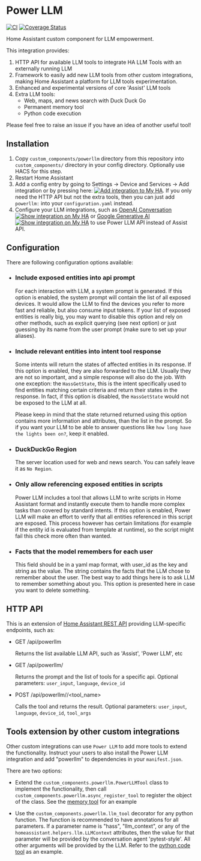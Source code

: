# Power LLM
[![CI](https://github.com/Shulyaka/powerllm/actions/workflows/powerllm.yml/badge.svg?branch=master)](https://github.com/Shulyaka/powerllm/actions/workflows/powerllm.yml)
[![Coverage Status](https://coveralls.io/repos/github/Shulyaka/powerllm/badge.svg?branch=master)](https://coveralls.io/github/Shulyaka/powerllm?branch=master)

Home Assistant custom component for LLM empowerment.

This integration provides:

1. HTTP API for available LLM tools to integrate HA LLM Tools with an externally running LLM
2. Framework to easily add new LLM tools from other custom integrations, making Home Assistant a platform for LLM tools experimentation.
3. Enhanced and experimental versions of core 'Assist' LLM tools
4. Extra LLM tools:
   * Web, maps, and news search with Duck Duck Go
   * Permanent memory tool
   * Python code execution

Please feel free to raise an issue if you have an idea of another useful tool!

## Installation

1. Copy `custom_components/powerllm` directory from this repository into `custom_components/` directory in your config directory. Optionally use HACS for this step.
2. Restart Home Assistant
3. Add a config entry by going to Settings -> Device and Services -> Add integration or by pressing here: [![Add integration to My HA](https://my.home-assistant.io/badges/config_flow_start.svg)](https://my.home-assistant.io/redirect/config_flow_start/?domain=powerllm). If you only need the HTTP API but not the extra tools, then you can just add `powerllm:` into your `configuration.yaml` instead.
4. Configure your LLM integrations, such as [OpenAI Conversation](https://www.home-assistant.io/integrations/openai_conversation/) [![Show integration on My HA](https://my.home-assistant.io/badges/integration.svg)](https://my.home-assistant.io/redirect/integration/?domain=openai_conversation) or [Google Generative AI](https://www.home-assistant.io/integrations/google_generative_ai_conversation/) [![Show integration on My HA](https://my.home-assistant.io/badges/integration.svg)](https://my.home-assistant.io/redirect/integration/?domain=google_generative_ai_conversation) to use Power LLM API instead of Assist API.

## Configuration

There are following configuration options available:

* ### Include exposed entities into api prompt
  For each interaction with LLM, a system prompt is generated. If this option is enabled, the system prompt will contain the list of all exposed devices. It would allow the LLM to find the devices you refer to more fast and reliable, but also consume input tokens. If your list of exposed entities is really big, you may want to disable this option and rely on other methods, such as explicit querying (see next option) or just guessing by its name from the user prompt (make sure to set up your aliases).

* ### Include relevant entities into intent tool response
  Some intents will return the states of affected entities in its response. If this option is enabled, they are also forwarded to the LLM. Usually they are not so important, and a simple response will also do the job. With one exception: the `HassGetState`, this is the intent specifically used to find entities matching certain criteria and return their states in the response. In fact, if this option is disabled, the `HassGetState` would not be exposed to the LLM at all.

  Please keep in mind that the state returned returned using this option contains more information and attributes, than the list in the prompt. So if you want your LLM to be able to answer questions like `how long have the lights been on?`, keep it enabled.

* ### DuckDuckGo Region
  The server location used for web and news search. You can safely leave it as `No Region`.

* ### Only allow referencing exposed entities in scripts
  Power LLM includes a tool that allows LLM to write scripts in Home Assistant format and instantly execute them to handle more complex tasks than covered by standard intents. If this option is enabled, Power LLM will make an effort to verify that all entities referenced in this script are exposed. This process however has certain limitations (for example if the entity id is evaluated from template at runtime), so the script might fail this check more often than wanted.

* ### Facts that the model remembers for each user
  This field should be in a yaml map format, with user_id as the key and string as the value. The string contains the facts that the LLM chose to remember about the user. The best way to add things here is to ask LLM to remember something about you. This option is presented here in case you want to delete something.

## HTTP API

This is an extension of [Home Assistant REST API](https://developers.home-assistant.io/docs/api/rest/) providing LLM-specific endpoints, such as:

* GET /api/powerllm

  Returns the list available LLM API, such as 'Assist', 'Power LLM', etc

* GET /api/powerllm/<api>

  Returns the prompt and the list of tools for a specific api. Optional parameters: `user_input`, `language`, `device_id`

* POST /api/powerllm/<api>/<tool_name>

  Calls the tool and returns the result. Optional parameters: `user_input`, `language`, `device_id`, `tool_args`

## Tools extension by other custom integrations

Other custom integrations can use `Power LLM` to add more tools to extend the functionality. Instruct your users to also install the Power LLM integration and add "powerllm" to dependencies in your `manifest.json`.

There are two options:

* Extend the `custom_components.powerllm.PowerLLMTool` class to implement the functionality, then call `custom_components.powerllm.async_register_tool` to register the object of the class. See the [memory tool](https://github.com/Shulyaka/powerllm/blob/master/custom_components/powerllm/tools/memory.py) for an example

* Use the `custom_components.powerllm.llm_tool` decorator for any python function. The function is recommended to have annotations for all parameters. If a parameter name is "hass", "llm_context", or any of the `homeassistant.helpers.llm.LLMContext` attributes, then the value for that parameter will be provided by the conversation agent 'pytest-style'. All other arguments will be provided by the LLM. Refer to the [python code tool](https://github.com/Shulyaka/powerllm/blob/master/custom_components/powerllm/tools/python_code.py) as an example.
